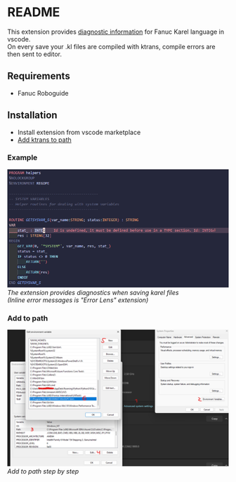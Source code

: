 # README
This extension provides [diagnostic information](#example) for Fanuc Karel language in vscode. \
On every save your .kl files are compiled with ktrans, compile errors are then sent to editor.


## Requirements
* Fanuc Roboguide


## Installation
* Install extension from vscode marketplace
* [Add ktrans to path](#add-to-path)


### Example
![Multi Diagnostics](./resources/diagnostic-related-info.png)
*The extension provides diagnostics when saving karel files <br/> (Inline error messages is "Error Lens" extension)*


### Add to path

![Add To Path](./resources/add-to-path.png)
*Add to path step by step*


